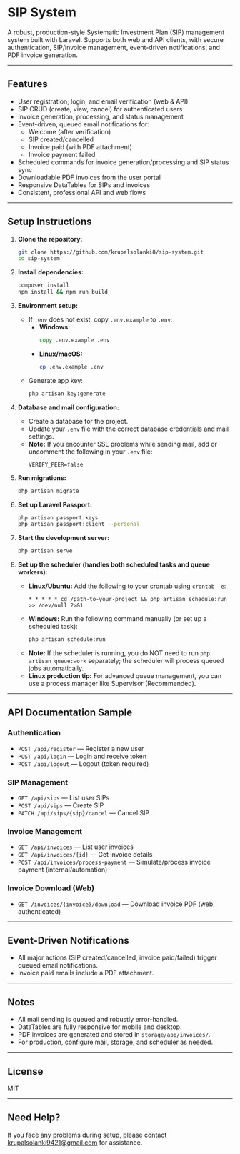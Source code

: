 # SIP System

A robust, production-style Systematic Investment Plan (SIP) management system built with Laravel. Supports both web and API clients, with secure authentication, SIP/invoice management, event-driven notifications, and PDF invoice generation.

---

## Features
- User registration, login, and email verification (web & API)
- SIP CRUD (create, view, cancel) for authenticated users
- Invoice generation, processing, and status management
- Event-driven, queued email notifications for:
  - Welcome (after verification)
  - SIP created/cancelled
  - Invoice paid (with PDF attachment)
  - Invoice payment failed
- Scheduled commands for invoice generation/processing and SIP status sync
- Downloadable PDF invoices from the user portal
- Responsive DataTables for SIPs and invoices
- Consistent, professional API and web flows

---

## Setup Instructions

1. **Clone the repository:**
   ```bash
   git clone https://github.com/krupalsolanki8/sip-system.git
   cd sip-system
   ```

2. **Install dependencies:**
   ```bash
   composer install
   npm install && npm run build
   ```

3. **Environment setup:**
   - If `.env` does not exist, copy `.env.example` to `.env`:
     - **Windows:**
       ```cmd
       copy .env.example .env
       ```
     - **Linux/macOS:**
       ```bash
       cp .env.example .env
       ```
   - Generate app key:
     ```bash
     php artisan key:generate
     ```

4. **Database and mail configuration:**
   - Create a database for the project.
   - Update your `.env` file with the correct database credentials and mail settings.
   - **Note:** If you encounter SSL problems while sending mail, add or uncomment the following in your `.env` file:
     ```env
     VERIFY_PEER=false
     ```

5. **Run migrations:**
   ```bash
   php artisan migrate
   ```

6. **Set up Laravel Passport:**
   ```bash
   php artisan passport:keys
   php artisan passport:client --personal
   ```

7. **Start the development server:**
   ```bash
   php artisan serve
   ```

8. **Set up the scheduler (handles both scheduled tasks and queue workers):**
   - **Linux/Ubuntu:** Add the following to your crontab using `crontab -e`:
     ```cron
     * * * * * cd /path-to-your-project && php artisan schedule:run >> /dev/null 2>&1
     ```
   - **Windows:** Run the following command manually (or set up a scheduled task):
     ```bash
     php artisan schedule:run
     ```
   - **Note:** If the scheduler is running, you do NOT need to run `php artisan queue:work` separately; the scheduler will process queued jobs automatically.
   - **Linux production tip:** For advanced queue management, you can use a process manager like Supervisor (Recommended).

---

## API Documentation Sample

### **Authentication**
- `POST /api/register` — Register a new user
- `POST /api/login` — Login and receive token
- `POST /api/logout` — Logout (token required)

### **SIP Management**
- `GET /api/sips` — List user SIPs
- `POST /api/sips` — Create SIP
- `PATCH /api/sips/{sip}/cancel` — Cancel SIP

### **Invoice Management**
- `GET /api/invoices` — List user invoices
- `GET /api/invoices/{id}` — Get invoice details
- `POST /api/invoices/process-payment` — Simulate/process invoice payment (internal/automation)

### **Invoice Download (Web)**
- `GET /invoices/{invoice}/download` — Download invoice PDF (web, authenticated)

---

## Event-Driven Notifications
- All major actions (SIP created/cancelled, invoice paid/failed) trigger queued email notifications.
- Invoice paid emails include a PDF attachment.

---

## Notes
- All mail sending is queued and robustly error-handled.
- DataTables are fully responsive for mobile and desktop.
- PDF invoices are generated and stored in `storage/app/invoices/`.
- For production, configure mail, storage, and scheduler as needed.

---

## License
MIT

---

## Need Help?

If you face any problems during setup, please contact krupalsolanki9421@gmail.com for assistance.